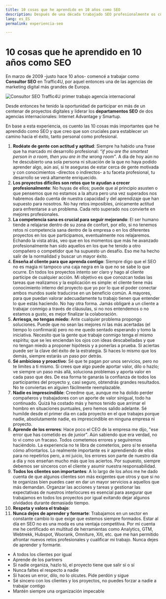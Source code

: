 ```yaml
---
title: 10 cosas que he aprendido en 10 años como SEO
description: Después de una década trabajado SEO profesionalmente os cuento mis aprendizajes
lang: es_ES
permalink: experiencia-seo

---
```


# 10 cosas que he aprendido en 10 años como SEO

En marzo de 2009 -justo hace 10 años- comencé a trabajar como **Consultor SEO** en Traffic4U, por aquel entonces una de las agencias de marketing digital más grandes de Europa. 

![Consultor SEO Traffic4U primer trabajo agencia internacional](https://i.imgur.com/eETYCGw.png)

Desde entonces he tenido la oportunidad de participar en más de un centenar de proyectos digitales y liderar los **departamentos SEO** de dos agencias internacionales: Internet Advantage y Smartup.

En base a esta experiencia, os cuento las 10 cosas más importantes que he aprendido como SEO y que creo que son cruciales para establecer un camino hacia el éxito, tanto personal como profesional.
 


 1. **Rodéate de gente con actitud y aptitud**: Siempre ha habido una frase que ha marcado mi desarrollo profesional: *“if you are the smartest person in a room, then you are in the wrong room”*.  A día de hoy aún no he descubierto una sola persona ni situación de la que no haya podido aprender algo, aún así, si te aseguras de estar cerca de gente motivada y con conocimientos -directos o indirectos- a tu faceta profesional, tu desarrollo se verá altamente enriquecido. 
 2. **Los proyectos difíciles son retos que te ayudan a crecer profesionalmente**: No huyas de ellos; puede que al principio asusten o que pensemos que no estamos a la altura pero una vez superados nos habremos dado cuenta de nuestra capacidad y del aprendizaje que han supuesto para nosotros. No hay retos imposibles, únicamente actitud para enfrentarse a un problema. Cada reto superado nos convierte en mejores profesionales. 
 3. **La competencia sana es crucial para seguir mejorando**: El ser humano tiende a relajarse dentro de su zona de confort, por ello, si no tenemos retos ni competencia sana dentro de la empresa o en los diferentes proyectos en los que participamos, eventualmente nos relajaremos. Echando la vista atrás, veo que en los momentos que más he avanzado profesionalmente han sido aquellos en los que he tenido a otro compañero o competidor que ha supuesto un desafío. Eso me ha hecho salir de la normalidad y buscar un mayor éxito.
 4. **Enseña al cliente para que aprenda contigo**: Siempre digo que el SEO no es magia ni tampoco una caja negra en la que no se sabe lo que ocurre. En todos los proyectos intento ser claro y hago al cliente partícipe de cualquier acción. Mi objetivo es que conozcan todas las tareas que realizamos y la explicación es simple: el cliente tiene más conocimiento interno del proyecto que yo por lo que el poder conectar ambos mundos suele traducirse en un beneficio común. A mayores, para que puedan valorar adecuadamente tu trabajo tienen que entender lo que estás haciendo. No hay otra forma. Jamás obligaré a un cliente a trabajar conmigo a través de cláusulas, si no nos entendemos o no estamos a gusto, es mejor finalizar la colaboración.
 5. **Arriesga, no tengas miedo**:  Ante cualquier problema propongo soluciones. Puede que no sean las mejores ni las más acertadas (el tiempo lo confirmará) pero no me quedo sentado esperando y tomo la iniciativa. Necesito que la gente que trabaje conmigo tenga el mismo espíritu; que se les enciendan los ojos con ideas descabelladas y que no tengan miedo a proponer hipótesis y a ponerlas a prueba. Si aciertas puede ser la clave del éxito de la estrategia. Si haces lo mismo que los demás, siempre estarás un paso por detrás.
 6. **Sé ambicioso y proactivo**: Sé que te pagan por unos servicios, pero no te limites a ti mismo. Si crees que algo puede aportar valor, dilo o hazlo; ve siempre un paso más allá, soluciona problemas y aporta valor en cada paso que des. De esa forma te ganarás la confianza de todos los participantes del proyecto y, casi seguro, obtendrás grandes resultados. No te conviertas en alguien fácilmente reemplazable.
 7. **Nadie es imprescindible**: Creedme que, aunque me ha dolido perder compañeros y trabajadores con un aporte de valor sinigual, todo ha continuado. Quizá ha costado más y hemos tenido que arrimar el hombro en situaciones puntuales, pero hemos salido adelante. Sé humilde desde el primer día en cada proyecto en el que trabajes porque nadie, absolutamente nadie, es imprescindible en ninguna empresa ni proyecto. 
 8. **Aprende de los errores**: Hace poco el CEO de la empresa me dijo, "ese error que has cometido es de junior". Aún sabiendo que era verdad, no lo vi como un fracaso. Todos cometemos errores y seguiremos haciéndolo. La experiencia no te libra de cometerlos, pero sí te enseña cómo afrontarlos. Lo realmente importante es ir aprendiendo de ellos para no repetirlos pero, a mi juicio, los errores son parte de nuestro día a día y nos enseñan mucho más que los aciertos. Por supuesto, siempre debemos ser sinceros con el cliente y asumir nuestra responsabilidad.
 9. **Todos los clientes son importantes**: A lo largo de los años me he dado cuenta de que algunos clientes son más exigentes que otros y que si no te organizas bien puedes caer en dar un mayor servicios a aquellos que más demandan.  Organzar las acciones y tareas y gestionar las expectativas de nuestros interlocures es esencial para asegurar que trabajamos en todos los proyectos por igual evitando dejar algunos olvidados durante demasiado tiempo.
 10.  **Respeta y valora el trabajo**:
 11. **Nunca dejes de aprender y formarte**:  Trabajamos en un sector en constante cambio lo que exige que estemos siempre formados. Estar al día en SEO no es una moda es una ventaja competitiva. Por mi cuenta me he certificado en multitud de herramientas como Analytics, GTM, Webtrekk, Hubspot, Woorank, Omniture, Xiti, etc. que me han permitido afrontar nuevos retos profesionales y cualificar mi trabajo. Nunca dejes de aprender y formarte.




- A todos los clientes por igual
- Aprende de los partners
- Si nadie organiza, hazlo tú, el proyecto tiene que salir sí o sí
- Nunca faltes el respecto a nadie
- Si haces un error, dilo, no lo olcutes. Pide perdón y sigue
- Sé sincero con los clientes y los proyectos, no puedes forzar a nadie a trabajar contigo
- Mantén siempre una organización impecable
<!--stackedit_data:
eyJoaXN0b3J5IjpbOTUxNjA3NzUzLDY2MjMzNzAxOCwtMjA1Mj
c4Nzg5MywyMTA5MDkwODI4LDE5OTk4MzI2NjQsMjAzNDAzODMz
NiwxODY5MTg5NjYyLDY3NDU5NjUxNiwtMzIyNDg4MjMsLTEwNz
kxODAwNzAsLTg2NTkwNjA0NywxNzIzMDY1ODQsMTE1MjMzOTgx
MSwyMTMyMzAyOTIsLTEyMzIxMzI4NTMsMTY2MDE5MDI5Nl19
-->